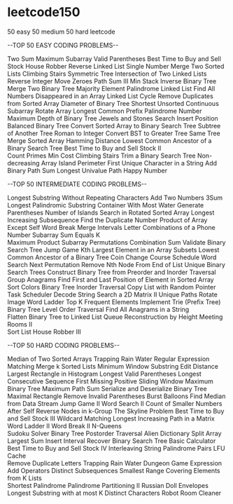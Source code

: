 # leetcode150
50 easy 50 medium 50 hard leetcode

--TOP 50 EASY CODING PROBLEMS--

Two Sum
Maximum Subarray
Valid Parentheses
Best Time to Buy and Sell Stock
House Robber
Reverse Linked List
Single Number
Merge Two Sorted Lists
Climbing Stairs
Symmetric Tree
Intersection of Two Linked Lists
Reverse Integer
Move Zeroes
Path Sum III
Min Stack
Inverse Binary Tree
Merge Two Binary Tree
Majority Element
Palindrome Linked List
Find All Numbers Disappeared in an Array
Linked List Cycle
Remove Duplicates from Sorted Array
Diameter of Binary Tree
Shortest Unsorted Continuous Subarray
Rotate Array
Longest Common Prefix
Palindrome Number
Maximum Depth of Binary Tree
Jewels and Stones
Search Insert Position
Balanced Binary Tree
Convert Sorted Array to Binary Search Tree
Subtree of Another Tree
Roman to Integer
Convert BST to Greater Tree
Same Tree
Merge Sorted Array
Hamming Distance
Lowest Common Ancestor of a Binary Search Tree
Best Time to Buy and Sell Stock II  
Count Primes
Min Cost Climbing Stairs
Trim a Binary Search Tree 
Non-decreasing Array
Island Perimeter
First Unique Character in a String
Add Binary
Path Sum
Longest Univalue Path
Happy Number  


--TOP 50 INTERMEDIATE CODING PROBLEMS--

Longest Substring Without Repeating Characters
Add Two Numbers
3Sum  
Longest Palindromic Substring
Container With Most Water
Generate Parentheses
Number of Islands
Search in Rotated Sorted Array
Longest Increasing Subsequence 
Find the Duplicate Number
Product of Array Except Self
Word Break 
Merge Intervals 
Letter Combinations of a Phone Number
Subarray Sum Equals K    
Maximum Product Subarray
Permutations 
Combination Sum 
Validate Binary Search Tree
Jump Game
Kth Largest Element in an Array
Subsets
Lowest Common Ancestor of a Binary Tree
Coin Change
Course Schedule 
Word Search
Next Permutation 
Remove Nth Node From End of List
Unique Binary Search Trees
Construct Binary Tree from Preorder and Inorder Traversal
Group Anagrams
Find First and Last Position of Element in Sorted Array  
Sort Colors
Binary Tree Inorder Traversal
Copy List with Random Pointer
Task Scheduler 
Decode String
Search a 2D Matrix II
Unique Paths
Rotate Image 
Word Ladder
Top K Frequent Elements
Implement Trie (Prefix Tree)
Binary Tree Level Order Traversal
Find All Anagrams in a String    
Flatten Binary Tree to Linked List
Queue Reconstruction by Height 
Meeting Rooms II  
Sort List
House Robber III


--TOP 50 HARD CODING PROBLEMS--

Median of Two Sorted Arrays
Trapping Rain Water 
Regular Expression Matching
Merge k Sorted Lists
Minimum Window Substring
Edit Distance
Largest Rectangle in Histogram
Longest Valid Parentheses
Longest Consecutive Sequence
First Missing Positive
Sliding Window Maximum
Binary Tree Maximum Path Sum
Serialize and Deserialize Binary Tree
Maximal Rectangle 
Remove Invalid Parentheses
Burst Balloons
Find Median from Data Stream
Jump Game II
Word Search II
Count of Smaller Numbers After Self
Reverse Nodes in k-Group
The Skyline Problem 
Best Time to Buy and Sell Stock III
Wildcard Matching 
Longest Increasing Path in a Matrix   
Word Ladder II
Word Break II
N-Queens    
Sudoku Solver
Binary Tree Postorder Traversal
Alien Dictionary 
Split Array Largest Sum
Insert Interval
Recover Binary Search Tree
Basic Calculator     
Best Time to Buy and Sell Stock IV
Interleaving String
Palindrome Pairs 
LFU Cache    
Remove Duplicate Letters
Trapping Rain Water
Dungeon Game
Expression Add Operators
Distinct Subsequences 
Smallest Range Covering Elements from K Lists   
Shortest Palindrome
Palindrome Partitioning II
Russian Doll Envelopes   
Longest Substring with at most K Distinct Characters
Robot Room Cleaner

